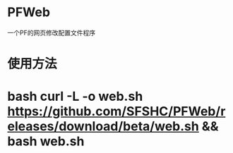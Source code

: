# PFWeb
一个PF的网页修改配置文件程序

# 使用方法
# bash curl -L -o web.sh https://github.com/SFSHC/PFWeb/releases/download/beta/web.sh && bash web.sh
